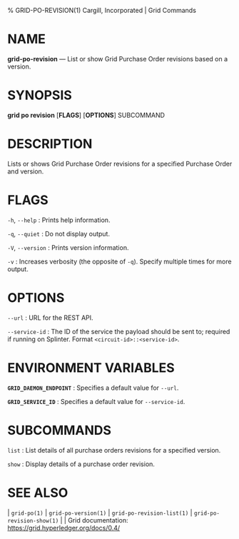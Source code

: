 % GRID-PO-REVISION(1) Cargill, Incorporated | Grid Commands
<!--
  Copyright 2022 Cargill Incorporated
  Licensed under Creative Commons Attribution 4.0 International License
  https://creativecommons.org/licenses/by/4.0/
-->

NAME
====

**grid-po-revision** — List or show Grid Purchase Order revisions based on a version.

SYNOPSIS
========

**grid po revision** \[**FLAGS**\] \[**OPTIONS**\] SUBCOMMAND

DESCRIPTION
===========

Lists or shows Grid Purchase Order revisions for a specified Purchase Order
and version.

FLAGS
=====

`-h`, `--help`
: Prints help information.

`-q`, `--quiet`
: Do not display output.

`-V`, `--version`
: Prints version information.

`-v`
: Increases verbosity (the opposite of `-q`). Specify multiple times for more
  output.

OPTIONS
=======

`--url`
: URL for the REST API.

`--service-id`
: The ID of the service the payload should be sent to; required if running on
  Splinter. Format `<circuit-id>::<service-id>`.

ENVIRONMENT VARIABLES
=====================

**`GRID_DAEMON_ENDPOINT`**
: Specifies a default value for `--url`.

**`GRID_SERVICE_ID`**
: Specifies a default value for `--service-id`.

SUBCOMMANDS
===========

`list`
: List details of all purchase orders revisions for a specified version.

`show`
: Display details of a purchase order revision.

SEE ALSO
========
| `grid-po(1)`
| `grid-po-version(1)`
| `grid-po-revision-list(1)`
| `grid-po-revision-show(1)`
|
| Grid documentation: https://grid.hyperledger.org/docs/0.4/
